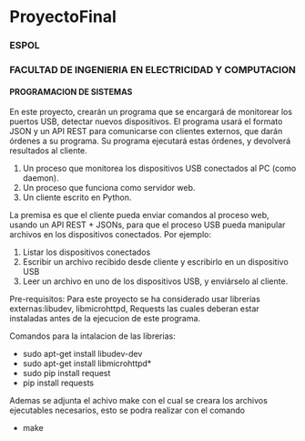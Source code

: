 # ProyectoFinal
### ESPOL

### FACULTAD DE INGENIERIA EN ELECTRICIDAD Y COMPUTACION

#### PROGRAMACION DE SISTEMAS

En este proyecto, crearán un programa que se encargará de monitorear los puertos USB, detectar nuevos dispositivos. El programa usará el formato JSON y un API REST para comunicarse con clientes externos, que darán órdenes a su programa. Su programa ejecutará estas órdenes, y devolverá resultados al cliente. 

1. Un proceso que monitorea los dispositivos USB conectados al PC (como daemon). 
2. Un proceso que funciona como servidor web. 
3. Un cliente escrito en Python.

La premisa es que el cliente pueda enviar comandos al proceso web, usando un API REST + JSONs, para que el proceso USB pueda 
manipular archivos en los dispositivos conectados.
Por ejemplo: 
1. Listar los dispositivos conectados 
2. Escribir un archivo recibido desde cliente y escribirlo en un dispositivo USB 
3. Leer un archivo en uno de los dispositivos USB, y enviárselo al cliente. 

Pre-requisitos:
Para este proyecto se ha considerado usar librerias externas:libudev, libmicrohttpd, Requests
las cuales deberan estar instaladas antes de la ejecucion de este programa.

Comandos para la intalacion de las librerias:
  * sudo apt-get install libudev-dev
  * sudo apt-get install libmicrohttpd*
  * sudo pip install request
  * pip install requests

Ademas se adjunta el achivo make con el cual se creara los archivos ejecutables necesarios, esto se podra realizar con el comando
  * make
  
